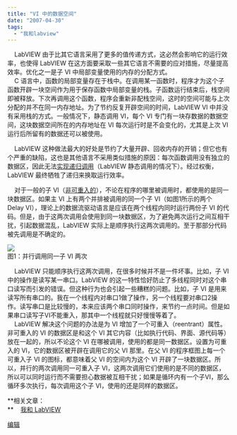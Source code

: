 ```yaml
---
title: "VI 中的数据空间"
date: "2007-04-30"
tags: 
  - "我和labview"
---
```


    LabVIEW 由于比其它语言采用了更多的值传递方式，这必然会影响它的运行效率，也使得 LabVIEW 在这方面要采取一些其它语言不需要的应对措施，尽量提高效率。优化之一是子 VI 中局部变量使用的内存的分配方式。  
    C 语言中，函数的局部变量存在于栈中。在调用某一函数时，程序才为这个子函数开辟一块空间作为用于保存函数中局部变量的栈。子函数运行结束后，栈空间即被释放。下次再调用这个函数，程序会重新非配栈空间，这时的空间可能与上次分配的并不在同一内存地址。为了节约反复开辟空间的时间，LabVIEW VI 中并没有采用栈的方式。一般情况下，静态调用 VI，每个 VI 专门有一块存数据的数据空间，这块数据空间所在的内存地址在 VI 每次运行时是不会变化的，尤其是上次 VI 运行后所留有的数据还可以被使用。

    LabVIEW 这种做法最大的好处是节约了大量开辟、回收内存的开销；但它也有个严重的缺陷，这也是其他语言不采用类似措施的原因：每次函数调用没有独立的数据区，因此无法[实现递归调用](http://ruanqizhen.spaces.live.com/blog/cns!5852D4F797C53FB6!1832.entry)（LabVIEW 静态调用的情况下）。经过权衡，LabVIEW 最终牺牲了递归来换取运行效率。

    对于一般的子 VI（[非可重入的](http://ruanqizhen.spaces.live.com/blog/cns!5852D4F797C53FB6!1519.entry)），不论在程序的哪里被调用时，都使用的是同一块数据区。如果主 VI 上有两个并排被调用的同一个子 VI（如图1所示的两个 Delay VI），理论上的数据流驱动语言是应该在两个线程内同时运行两份子 VI 的代码。但是，由于这两次调用会使用到同一块数据区，为了避免两次运行之间互相干扰，引起数据混乱，LabVIEW 实际上是顺序执行这两次调用的。至于那部分代码被先调用是不确定的。

![](http://tkfiles.storage.msn.com/x1pnp_rgmi5o50VQfbvYrXGFYi9Lj2Xxx3YSH0i4-GFaCNJc4iW0_x3PjgIOfgOzM3iqPPvngmktMoxGkPRw1PyUqwbtvXOnBylYxvw1Sd2DHvH1NTFCnCgZWTRvsOwPK6w9Np3zEpaJWE)  
图1：并行调用同一子 VI 两次

    LabVIEW 只能顺序执行这两次调用，在很多时候并不是一件坏事。比如，子 VI 中的操作是读写某一串口。LabVIEW 的这一特性恰好防止了多线程同时对这个串口读写而引发的错误。但这种行为也会引起一些糟糕的问题。比如，子 VI 是用来读写所有串口的。我在一个线程内对串口1做了操作，另一个线程要对串口2操作。读写串口是比较慢的，本来应该两个串口同时操作，来节约一点时间。但是如果串口读写子VI不能重入，那其中一个线程就只好慢慢等着了。  
    LabVIEW 解决这个问题的办法是为 VI 增加了一个可重入（reentrant）属性。非可重入的 VI 的数据区是和这个 VI 其它内容（比如执行代码、界面、源代码等）放在一起的，所以不论这个 VI 在哪被调用，使用的都是同一数据区。设置为可重入的 VI，它的数据区被开辟在调用它的父 VI 那里。在父 VI 的程序框图上每一个可重入子 VI 的图标，都意味着父 VI 的空间内为这个 VI 开辟了一块数据区。所以，并行的两次调用同一可重入子 VI，这两次调用它们使用的是不同的数据区，所以可以同时运行而不需要担心数据被互相干扰；如果是循环内有一个子VI，那么循环多次执行，每次调用这个子 VI，使用的还是同样的数据区。

**相关文章：  
**    [我和 LabVIEW](http://ruanqizhen.spaces.msn.com/Blog/cns!1pU-rgQVTuuWM1TX8W8PfmDA!1073.entry)

[编辑](http://ruanqizhen.spaces.live.com/?_c11_BlogPart_handle=cns!5852D4F797C53FB6!2225&_c11_BlogPart_BlogPart=blogentry&_c=BlogPart&_c02_owner=1)
